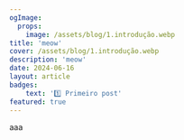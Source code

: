 ```yaml
---
ogImage:
  props:
    image: /assets/blog/1.introdução.webp
title: 'meow'
cover: /assets/blog/1.introdução.webp
description: 'meow'
date: 2024-06-16
layout: article
badges: 
    text: '1️⃣ Primeiro post'
featured: true
---
```

aaa